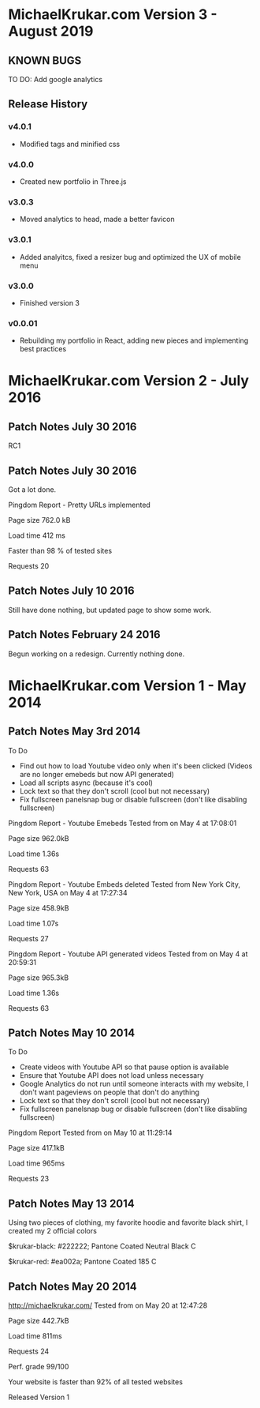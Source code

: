 # MichaelKrukar.com Version 3 - August 2019

## KNOWN BUGS

TO DO: Add google analytics

## Release History

### v4.0.1
- Modified tags and minified css

### v4.0.0
- Created new portfolio in Three.js

### v3.0.3
- Moved analytics to head, made a better favicon

### v3.0.1
- Added analyitcs, fixed a resizer bug and optimized the UX of mobile menu

### v3.0.0
- Finished version 3

### v0.0.01
- Rebuilding my portfolio in React, adding new pieces and implementing best practices

# MichaelKrukar.com Version 2 - July 2016

## Patch Notes July 30 2016
RC1

## Patch Notes July 30 2016
Got a lot done.

Pingdom Report - Pretty URLs implemented

Page size
762.0 kB

Load time
412 ms

Faster than
98 % of tested sites

Requests
20

##  Patch Notes July 10 2016
Still have done nothing, but updated page to show some work.

## Patch Notes February 24 2016
Begun working on a redesign. Currently nothing done.

# MichaelKrukar.com Version 1 - May 2014

## Patch Notes May 3rd 2014

To Do

- Find out how to load Youtube video only when it's been clicked (Videos are no longer emebeds but now API generated)
- Load all scripts async (because it's cool)
- Lock text so that they don't scroll (cool but not necessary)
- Fix fullscreen panelsnap bug or disable fullscreen (don't like disabling fullscreen)

Pingdom Report - Youtube Emebeds
Tested from on May 4 at 17:08:01

Page size
962.0kB

Load time
1.36s

Requests
63

Pingdom Report - Youtube Embeds deleted
Tested from New York City, New York, USA on May 4 at 17:27:34

Page size
458.9kB

Load time
1.07s

Requests
27

Pingdom Report - Youtube API generated videos
Tested from on May 4 at 20:59:31

Page size
965.3kB

Load time
1.36s

Requests
63

## Patch Notes May 10 2014

To Do

- Create videos with Youtube API so that pause option is available
- Ensure that Youtube API does not load unless necessary
- Google Analytics do not run until someone interacts with my website, I don't want pageviews on people that don't do anything
- Lock text so that they don't scroll (cool but not necessary)
- Fix fullscreen panelsnap bug or disable fullscreen (don't like disabling fullscreen)

Pingdom Report
Tested from on May 10 at 11:29:14

Page size
417.1kB

Load time
965ms

Requests
23

## Patch Notes May 13 2014

Using two pieces of clothing, my favorite hoodie and favorite black shirt, I created my 2 official colors

$krukar-black: #222222;
Pantone Coated Neutral Black C

$krukar-red: #ea002a;
Pantone Coated 185 C

## Patch Notes May 20 2014

http://michaelkrukar.com/
Tested from on May 20 at 12:47:28

Page size
442.7kB

Load time
811ms

Requests
24

Perf. grade
99/100

Your website is faster than 92% of all tested websites

Released Version 1
